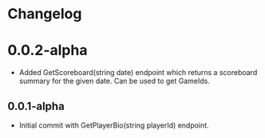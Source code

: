 # Changelog

# 0.0.2-alpha

* Added GetScoreboard(string date) endpoint which returns a scoreboard summary for the given date. Can be used to get GameIds.

## 0.0.1-alpha

* Initial commit with GetPlayerBio(string playerId) endpoint.